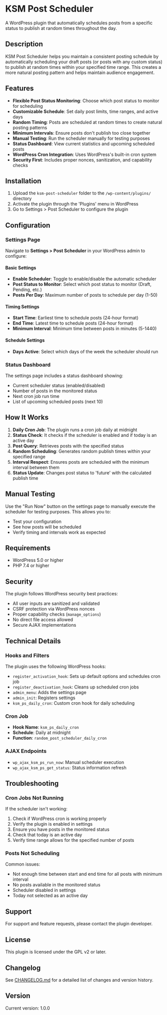 # KSM Post Scheduler

A WordPress plugin that automatically schedules posts from a specific status to publish at random times throughout the day.

## Description

KSM Post Scheduler helps you maintain a consistent posting schedule by automatically scheduling your draft posts (or posts with any custom status) to publish at random times within your specified time range. This creates a more natural posting pattern and helps maintain audience engagement.

## Features

- **Flexible Post Status Monitoring**: Choose which post status to monitor for scheduling
- **Customizable Schedule**: Set daily post limits, time ranges, and active days
- **Random Timing**: Posts are scheduled at random times to create natural posting patterns
- **Minimum Intervals**: Ensure posts don't publish too close together
- **Manual Testing**: Run the scheduler manually for testing purposes
- **Status Dashboard**: View current statistics and upcoming scheduled posts
- **WordPress Cron Integration**: Uses WordPress's built-in cron system
- **Security First**: Includes proper nonces, sanitization, and capability checks

## Installation

1. Upload the `ksm-post-scheduler` folder to the `/wp-content/plugins/` directory
2. Activate the plugin through the 'Plugins' menu in WordPress
3. Go to Settings > Post Scheduler to configure the plugin

## Configuration

### Settings Page

Navigate to **Settings > Post Scheduler** in your WordPress admin to configure:

#### Basic Settings
- **Enable Scheduler**: Toggle to enable/disable the automatic scheduler
- **Post Status to Monitor**: Select which post status to monitor (Draft, Pending, etc.)
- **Posts Per Day**: Maximum number of posts to schedule per day (1-50)

#### Timing Settings
- **Start Time**: Earliest time to schedule posts (24-hour format)
- **End Time**: Latest time to schedule posts (24-hour format)
- **Minimum Interval**: Minimum time between posts in minutes (5-1440)

#### Schedule Settings
- **Days Active**: Select which days of the week the scheduler should run

### Status Dashboard

The settings page includes a status dashboard showing:
- Current scheduler status (enabled/disabled)
- Number of posts in the monitored status
- Next cron job run time
- List of upcoming scheduled posts (next 10)

## How It Works

1. **Daily Cron Job**: The plugin runs a cron job daily at midnight
2. **Status Check**: It checks if the scheduler is enabled and if today is an active day
3. **Post Query**: Retrieves posts with the specified status
4. **Random Scheduling**: Generates random publish times within your specified range
5. **Interval Respect**: Ensures posts are scheduled with the minimum interval between them
6. **Status Update**: Changes post status to 'future' with the calculated publish time

## Manual Testing

Use the "Run Now" button on the settings page to manually execute the scheduler for testing purposes. This allows you to:
- Test your configuration
- See how posts will be scheduled
- Verify timing and intervals work as expected

## Requirements

- WordPress 5.0 or higher
- PHP 7.4 or higher

## Security

The plugin follows WordPress security best practices:
- All user inputs are sanitized and validated
- CSRF protection via WordPress nonces
- Proper capability checks (`manage_options`)
- No direct file access allowed
- Secure AJAX implementations

## Technical Details

### Hooks and Filters

The plugin uses the following WordPress hooks:
- `register_activation_hook`: Sets up default options and schedules cron job
- `register_deactivation_hook`: Cleans up scheduled cron jobs
- `admin_menu`: Adds the settings page
- `admin_init`: Registers settings
- `ksm_ps_daily_cron`: Custom cron hook for daily scheduling

### Cron Job

- **Hook Name**: `ksm_ps_daily_cron`
- **Schedule**: Daily at midnight
- **Function**: `random_post_scheduler_daily_cron`

### AJAX Endpoints

- `wp_ajax_ksm_ps_run_now`: Manual scheduler execution
- `wp_ajax_ksm_ps_get_status`: Status information refresh

## Troubleshooting

### Cron Jobs Not Running

If the scheduler isn't working:
1. Check if WordPress cron is working properly
2. Verify the plugin is enabled in settings
3. Ensure you have posts in the monitored status
4. Check that today is an active day
5. Verify time range allows for the specified number of posts

### Posts Not Scheduling

Common issues:
- Not enough time between start and end time for all posts with minimum interval
- No posts available in the monitored status
- Scheduler disabled in settings
- Today not selected as an active day

## Support

For support and feature requests, please contact the plugin developer.

## License

This plugin is licensed under the GPL v2 or later.

## Changelog

See [CHANGELOG.md](CHANGELOG.md) for a detailed list of changes and version history.

## Version

Current version: 1.0.0